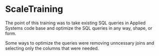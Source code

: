 # ScaleTraining

The point of this training was to take existing SQL queries in Applied Systems code base and optimize the SQL queries in any way, shape, or form.

Some ways to optimize the queries were removing unncessary joins and selecting only the columns that were needed.

